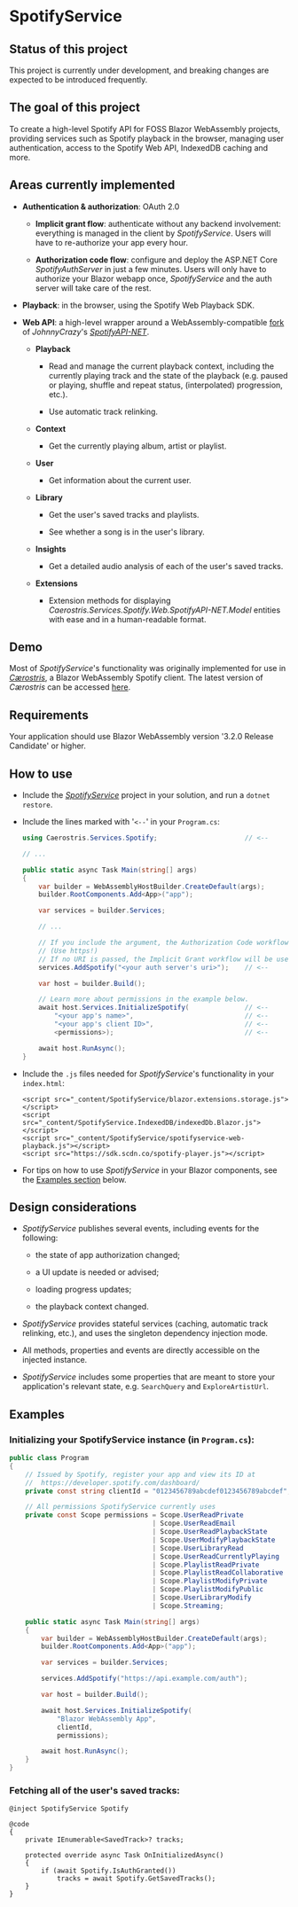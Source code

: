 # SpotifyService

## Status of this project

This project is currently under development, and breaking changes are expected to be introduced frequently.

## The goal of this project

To create a high-level Spotify API for FOSS Blazor WebAssembly projects, providing services such as Spotify playback in the browser, managing user authentication, access to the Spotify Web API, IndexedDB caching and more.

## Areas currently implemented

* __Authentication & authorization__: OAuth 2.0
    
    * __Implicit grant flow__: authenticate without any backend involvement: everything is managed in the client by _SpotifyService_. Users will have to re-authorize your app every hour.
    
    * __Authorization code flow__: configure and deploy the ASP.NET Core _SpotifyAuthServer_ in just a few minutes. Users will only have to authorize your Blazor webapp once, _SpotifyService_ and the auth server will take care of the rest.

* __Playback__: in the browser, using the Spotify Web Playback SDK.

* __Web API__: a high-level wrapper around a WebAssembly-compatible [fork](https://github.com/tresoneur/SpotifyAPI-NET) of _JohnnyCrazy_'s [_SpotifyAPI-NET_](https://github.com/JohnnyCrazy/SpotifyAPI-NET).

    * __Playback__ 
        
        * Read and manage the current playback context, including the currently playing track and the state of the playback (e.g. paused or playing, shuffle and repeat status, (interpolated) progression, etc.).

        * Use automatic track relinking.

    * __Context__
        
        * Get the currently playing album, artist or playlist.

    * __User__
        
        * Get information about the current user.

    * __Library__
    
        * Get the user's saved tracks and playlists.

        * See whether a song is in the user's library.

    * __Insights__ 
        
        * Get a detailed audio analysis of each of the user's saved tracks.

    * __Extensions__
        * Extension methods for displaying _Caerostris.Services.Spotify.Web.SpotifyAPI-NET.Model_ entities with ease and in a human-readable format.

## Demo

Most of _SpotifyService_'s functionality was originally implemented for use in [_Cærostris_](https://github.com/tresoneur/Caerostris), a Blazor WebAssembly Spotify client. The latest version of _Cærostris_ can be accessed [here](https://caerostris.azurewebsites.net/).

## Requirements

Your application should use Blazor WebAssembly version '3.2.0 Release Candidate' or higher.

## How to use

* Include the [_SpotifyService_](https://github.com/tresoneur/SpotifyService) project in your solution, and run a `dotnet restore`.

* Include the lines marked with '`<--`' in your `Program.cs`:

    ```cs
    using Caerostris.Services.Spotify;                      // <--

    // ...

    public static async Task Main(string[] args)
    {
        var builder = WebAssemblyHostBuilder.CreateDefault(args);
        builder.RootComponents.Add<App>("app");

        var services = builder.Services;

        // ... 

        // If you include the argument, the Authorization Code workflow will be used.
        // (Use https!)
        // If no URI is passed, the Implicit Grant workflow will be used instead.
        services.AddSpotify("<your auth server's uri>");    // <--

        var host = builder.Build();

        // Learn more about permissions in the example below.
        await host.Services.InitializeSpotify(              // <--
            "<your app's name>",                            // <--
            "<your app's client ID>",                       // <--
            <permissions>);                                 // <--

        await host.RunAsync();
    }
    ```

* Include the `.js` files needed for _SpotifyService_'s functionality in your `index.html`:

    ```
    <script src="_content/SpotifyService/blazor.extensions.storage.js"></script>
    <script src="_content/SpotifyService.IndexedDB/indexedDb.Blazor.js"></script>
    <script src="_content/SpotifyService/spotifyservice-web-playback.js"></script>
    <script src="https://sdk.scdn.co/spotify-player.js"></script>
    ```

* For tips on how to use _SpotifyService_ in your Blazor components, see the [Examples section](#examples) below.

## Design considerations

* _SpotifyService_ publishes several events, including events for the following:

    * the state of app authorization changed;
    
    * a UI update is needed or advised;
    
    * loading progress updates;

    * the playback context changed.

* _SpotifyService_ provides stateful services (caching, automatic track relinking, etc.), and uses the singleton dependency injection mode.

* All methods, properties and events are directly accessible on the injected instance.

* _SpotifyService_ includes some properties that are meant to store your application's relevant state, e.g. `SearchQuery` and `ExploreArtistUrl`.

## Examples

### Initializing your SpotifyService instance (in `Program.cs`):

```cs
public class Program
{
    // Issued by Spotify, register your app and view its ID at
    //  https://developer.spotify.com/dashboard/
    private const string clientId = "0123456789abcdef0123456789abcdef";

    // All permissions SpotifyService currently uses
    private const Scope permissions = Scope.UserReadPrivate
                                    | Scope.UserReadEmail
                                    | Scope.UserReadPlaybackState
                                    | Scope.UserModifyPlaybackState
                                    | Scope.UserLibraryRead
                                    | Scope.UserReadCurrentlyPlaying
                                    | Scope.PlaylistReadPrivate
                                    | Scope.PlaylistReadCollaborative
                                    | Scope.PlaylistModifyPrivate
                                    | Scope.PlaylistModifyPublic
                                    | Scope.UserLibraryModify
                                    | Scope.Streaming;

    public static async Task Main(string[] args)
    {
        var builder = WebAssemblyHostBuilder.CreateDefault(args);
        builder.RootComponents.Add<App>("app");

        var services = builder.Services;

        services.AddSpotify("https://api.example.com/auth");

        var host = builder.Build();

        await host.Services.InitializeSpotify(
            "Blazor WebAssembly App", 
            clientId, 
            permissions);

        await host.RunAsync();
    }
}
```

### Fetching all of the user's saved tracks:

```razor
@inject SpotifyService Spotify

@code
{
    private IEnumerable<SavedTrack>? tracks;

    protected override async Task OnInitializedAsync()
    {
        if (await Spotify.IsAuthGranted())
            tracks = await Spotify.GetSavedTracks();
    }
}
```